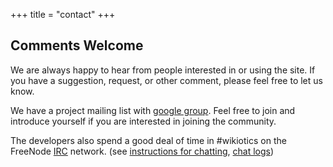 +++
title = "contact"
+++

## Comments Welcome

We are always happy to hear from people interested in or using the site.
If you have a suggestion, request, or other comment, please feel free to
let us know.

We have a project mailing list with [google
group](http://groups.google.com/group/wikiotics). Feel free to join and
introduce yourself if you are interested in joining the community.

The developers also spend a good deal of time in \#wikiotics on the
FreeNode [IRC](http://en.wikipedia.org/wiki/IRC) network. (see
[instructions for chatting](/en/instructions_for_chatting), [chat
logs](http://ductus.us/irc-logs/))
